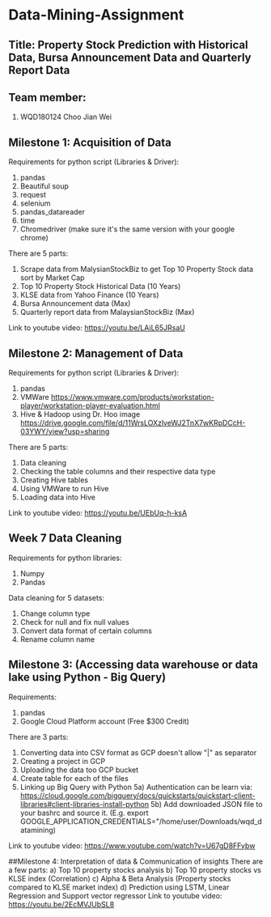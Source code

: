 # Data-Mining-Assignment
## Title: Property Stock Prediction with Historical Data, Bursa Announcement Data and Quarterly Report Data

## Team member:
1) WQD180124 Choo Jian Wei

## Milestone 1: Acquisition of Data
Requirements for python script (Libraries & Driver):
1) pandas
2) Beautiful soup
3) request
4) selenium
5) pandas_datareader
6) time
7) Chromedriver (make sure it's the same version with your google chrome)

There are 5 parts:
1) Scrape data from MalysianStockBiz to get Top 10 Property Stock data sort by Market Cap
2) Top 10 Property Stock Historical Data (10 Years)
3) KLSE data from Yahoo Finance (10 Years)
4) Bursa Announcement data (Max)
5) Quarterly report data from MalaysianStockBiz (Max)

Link to youtube video: https://youtu.be/LAiL65JRsaU


## Milestone 2: Management of Data
Requirements for python script (Libraries & Driver):
1) pandas
2) VMWare https://www.vmware.com/products/workstation-player/workstation-player-evaluation.html
3) Hive & Hadoop using Dr. Hoo image https://drive.google.com/file/d/11WrsLOXzlveWJ2TnX7wKRpDCcH-03YWY/view?usp=sharing 

There are 5 parts:
1) Data cleaning
2) Checking the table columns and their respective data type
3) Creating Hive tables
4) Using VMWare to run Hive
5) Loading data into Hive

Link to youtube video: https://youtu.be/UEbUq-h-ksA

## Week 7 Data Cleaning
Requirements for python libraries:
1) Numpy
2) Pandas

Data cleaning for 5 datasets:
1) Change column type
2) Check for null and fix null values
3) Convert data format of certain columns
4) Rename column name


## Milestone 3: (Accessing data warehouse or data lake using Python - Big Query)
Requirements:
1) pandas
2) Google Cloud Platform account (Free $300 Credit)

There are 3 parts:
1) Converting data into CSV format as GCP doesn't allow "|" as separator
2) Creating a project in GCP
3) Uploading the data too GCP bucket
4) Create table for each of the files
5) Linking up Big Query with Python
5a) Authentication can be learn via: https://cloud.google.com/bigquery/docs/quickstarts/quickstart-client-libraries#client-libraries-install-python
5b) Add downloaded JSON file to your bashrc and source it. (E.g. export GOOGLE_APPLICATION_CREDENTIALS="/home/user/Downloads/wqd_datamining) 

Link to youtube video: https://www.youtube.com/watch?v=U67gD8FFybw

##Milestone 4: Interpretation of data & Communication of insights
There are a few parts:
a) Top 10 property stocks analysis 
b) Top 10 property stocks vs KLSE index (Correlation)
c) Alpha & Beta Analysis (Property stocks compared to KLSE market index)
d) Prediction using LSTM, Linear Regression and Support vector regressor
Link to youtube video: https://youtu.be/2EcMVJUbSL8